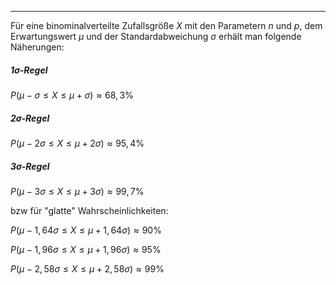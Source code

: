 ***

Für eine binominalverteilte Zufallsgröße $X$ mit den Parametern $n$ und $p$, dem Erwartungswert $\mu$ und der Standardabweichung $\sigma$ erhält man folgende Näherungen:

##### 1$\sigma$-Regel
$P(\mu - \sigma \leq X \leq \mu + \sigma) \approx 68,3 \%$

##### 2$\sigma$-Regel
$P(\mu - 2\sigma \leq X \leq \mu + 2\sigma) \approx 95,4 \%$

##### 3$\sigma$-Regel
$P(\mu - 3\sigma \leq X \leq \mu + 3\sigma) \approx 99,7 \%$

bzw für "glatte" Wahrscheinlichkeiten:

$P(\mu - 1,64\sigma \leq X \leq \mu + 1,64\sigma) \approx 90 \%$

$P(\mu - 1,96\sigma \leq X \leq \mu + 1,96\sigma) \approx 95 \%$

$P(\mu - 2,58\sigma \leq X \leq \mu + 2,58\sigma) \approx 99 \%$
